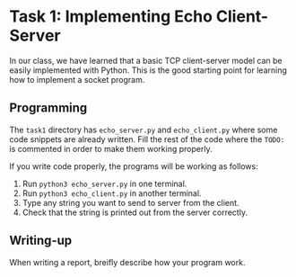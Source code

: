 # Task 1: Implementing Echo Client-Server

In our class, we have learned that a basic TCP client-server model can be easily implemented with Python. This is the good starting point for learning how to implement a socket program. 

## Programming

The `task1` directory has `echo_server.py` and `echo_client.py` where some code snippets are already written. Fill the rest of the code where the `TODO:` is commented in order to make them working properly.

If you write code properly, the programs will be working as follows:

1. Run `python3 echo_server.py` in one terminal.
3. Run `python3 echo_client.py` in another terminal.
4. Type any string you want to send to server from the client.
5. Check that the string is printed out from the server correctly.

## Writing-up

When writing a report, breifly describe how your program work.
